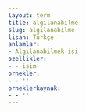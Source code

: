 ```yaml
---
layout: term
title: algılanabilme
slug: algilanabilme
lisan: Türkçe
anlamlar:
- Algılanabilmek işi
ozellikler:
- - isim
ornekler:
- - ''
orneklerkaynak:
- - ''
---
```

